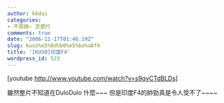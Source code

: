 ```yaml
---
author: kkdai
categories:
- 不惡搞~ 怎麼行
comments: true
date: "2006-11-17T01:46:19Z"
slug: kuso%e5%8d%b0%e5%ba%a6f4
title: '[KUSO]印度F4'
wordpress_id: 523
---
```


[youtube http://www.youtube.com/watch?v=s9qvCTdBLDs]

雖然整片不知道在DuloDulo 什麼~~~ 但是印度F4的帥勁真是令人受不了~~~~
